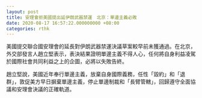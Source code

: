 ```yaml
---
layout: post
title: 安理會拒美國提出延伊朗武器禁運　北京：單邊主義必敗
date: 2020-08-17 16:57:22.000000000 +08:00
categories: rthk
---
```


美國提交聯合國安理會的延長對伊朗武器禁運決議草案較早前未獲通過。在北京，外交部發言人趙立堅表示，表決結果證明單邊主義不得人心，任何將自身利益凌駕於國際社會共同利益之上的企圖，必將以失敗告終。

趙立堅說，美國近年奉行單邊主義，放棄自身國際義務，任性「毀約」和「退群」，敦促美方早日摒棄單邊主義，停止單邊制裁和「長臂管轄」，回歸遵守全面協議和安理會決議的正確軌道。
